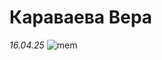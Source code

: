 # Караваева Вера
*16.04.25*
![mem](https://avatars.mds.yandex.net/i?id=47e0b10ba660c8e8761e96626aff382a_l-7049882-images-thumbs&n=13)   
